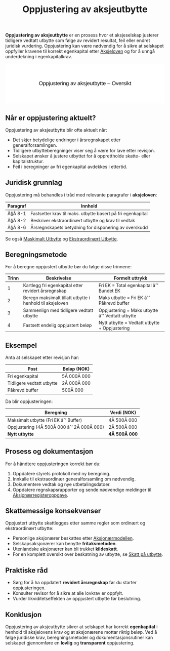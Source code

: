 ﻿---
title: "Oppjustering av aksjeutbytte"
meta_title: "Oppjustering av aksjeutbytte"
meta_description: '**Oppjustering av aksjeutbytte** er en prosess hvor et aksjeselskap justerer tidligere vedtatt utbytte som følge av revidert resultat, feil eller endret juridi...'
slug: oppjustering-av-aksjeutbytte
type: blog
layout: pages/single
---

**Oppjustering av aksjeutbytte** er en prosess hvor et aksjeselskap justerer tidligere vedtatt utbytte som følge av revidert resultat, feil eller endret juridisk vurdering. Oppjustering kan være nødvendig for å sikre at selskapet oppfyller kravene til korrekt egenkapital etter [Aksjeloven](/blogs/regnskap/hva-er-aksjeloven "Hva er Aksjeloven? Introduksjon til norsk aksjelovgivning") og for å unngå underdekning i egenkapitalkrav.

![Oppjustering av aksjeutbytte Oversikt](oppjustering-av-aksjeutbytte-oversikt.svg)

## Når er oppjustering aktuelt?

Oppjustering av aksjeutbytte blir ofte aktuelt når:

* Det skjer betydelige endringer i årsregnskapet etter generalforsamlingen.
* Tidligere utbytteberegninger viser seg å være for lave etter revisjon.
* Selskapet ønsker å justere utbyttet for å opprettholde skatte- eller kapitalstruktur.
* Feil i beregninger av fri egenkapital avdekkes i ettertid.

## Juridisk grunnlag

Oppjustering må behandles i tråd med relevante paragrafer i **aksjeloven**:

| Paragraf | Innhold |
|---------|---------|
| Â§Â 8-1   | Fastsetter krav til maks. utbytte basert på fri egenkapital |
| Â§Â 8-2   | Beskriver ekstraordinært utbytte og krav til vedtak |
| Â§Â 8-6   | Årsregnskapets betydning for disponering av overskudd |

Se også [Maskimalt Utbytte](/blogs/regnskap/maskimalt-utbytte "Maskimalt Utbytte “ Komplett Guide til Utbytteregler og Beregning") og [Ekstraordinært Utbytte](/blogs/regnskap/ekstraordinart-utbytte "Ekstraordinært Utbytte “ Alt du trenger å vite om ekstraordinært utbytte").

## Beregningsmetode

For å beregne oppjustert utbytte bør du følge disse trinnene:

| Trinn | Beskrivelse                                               | Formelt uttrykk                              |
|-------|-----------------------------------------------------------|----------------------------------------------|
| 1     | Kartlegg fri egenkapital etter revidert årsregnskap       | Fri EK = Total egenkapital âˆ’ Bundet EK       |
| 2     | Beregn maksimalt tillatt utbytte i henhold til aksjeloven | Maks utbytte = Fri EK âˆ’ Påkrevd buffer       |
| 3     | Sammenlign med tidligere vedtatt utbytte                  | Oppjustering = Maks utbytte âˆ’ Vedtatt utbytte |
| 4     | Fastsett endelig oppjustert beløp                         | Nytt utbytte = Vedtatt utbytte + Oppjustering |

## Eksempel

Anta at selskapet etter revisjon har:

| Post                      | Beløp (NOK) |
|---------------------------|-------------|
| Fri egenkapital           | 5Â 000Â 000   |
| Tidligere vedtatt utbytte | 2Â 000Â 000   |
| Påkrevd buffer            | 500Â 000     |

Da blir oppjusteringen:

| Beregning                              | Verdi (NOK) |
|----------------------------------------|-------------|
| Maksimalt utbytte (Fri EK âˆ’ Buffer)    | 4Â 500Â 000   |
| Oppjustering (4Â 500Â 000 âˆ’ 2Â 000Â 000)    | 2Â 500Â 000   |
| **Nytt utbytte**                       | **4Â 500Â 000** |

## Prosess og dokumentasjon

For å håndtere oppjusteringen korrekt bør du:

1. Oppdatere styrets protokoll med ny beregning.
2. Innkalle til ekstraordinær generalforsamling om nødvendig.
3. Dokumentere vedtak og nye utbetalingsdatoer.
4. Oppdatere regnskapsrapporter og sende nødvendige meldinger til [Aksjonærregisteroppgave](/blogs/regnskap/aksjonaerregisteroppgave "Hva er Aksjonærregisteroppgave? Komplett Guide til Årlig Rapportering").

## Skattemessige konsekvenser

Oppjustert utbytte skattlegges etter samme regler som ordinært og ekstraordinært utbytte:

* Personlige aksjonærer beskattes etter [Aksjonærmodellen](/blogs/regnskap/aksjonaermodellen-guide "Aksjonærmodellen “ Komplett Guide til Norsk Aksjebeskatning").
* Selskapsaksjonærer kan benytte **fritaksmetoden**.
* Utenlandske aksjonærer kan bli trukket **kildeskatt**.
* For en komplett oversikt over beskatning av utbytte, se [Skatt på utbytte](/blogs/regnskap/skatt-pa-utbytte "Skatt på utbytte “ Guide til beskatning av utbytte i Norge").

## Praktiske råd

* Sørg for å ha oppdatert **revidert årsregnskap** før du starter oppjusteringen.
* Konsulter revisor for å sikre at alle lovkrav er oppfylt.
* Vurder likviditetseffekten av oppjustert utbytte før beslutning.

## Konklusjon

Oppjustering av aksjeutbytte sikrer at selskapet har korrekt **egenkapital** i henhold til aksjelovens krav og at aksjonærene mottar riktig beløp. Ved å følge juridiske krav, beregningsmetoder og dokumentasjonsrutiner kan selskapet gjennomføre en **lovlig** og **transparent** oppjustering.










